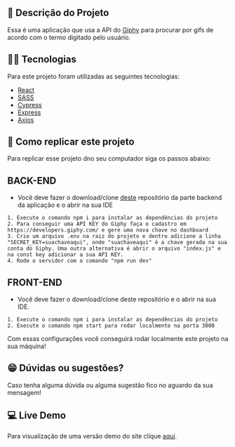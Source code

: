 ## :ledger: Descrição do Projeto

Essa é uma aplicação que usa a API do [Giphy](https://giphy.com/) para procurar por gifs de acordo com o termo digitado pelo usuário.

## :man_technologist: Tecnologias

Para este projeto foram utilizadas as seguintes tecnologias:

- [React](https://pt-br.reactjs.org/)
- [SASS](https://sass-lang.com/)
- [Cypress](https://www.cypress.io/)
- [Express](https://expressjs.com/pt-br/)
- [Axios](https://axios-http.com/ptbr/docs/intro)

## :dvd: Como replicar este projeto

Para replicar esse projeto dno seu computador siga os passos abaixo:

## BACK-END
- Você deve fazer o download/clone [deste](https://github.com/rodhenr/GIF-Search-BackEnd) repositório da parte backend da aplicação e o abrir na sua IDE

```
1. Execute o comando npm i para instalar as dependências do projeto
2. Para conseguir uma API KEY do Giphy faça o cadastro em https://developers.giphy.com/ e gere uma nova chave no dashboard
3. Crie um arquivo .env na raiz do projeto e dentro adicione a linha "SECRET_KEY=suachaveaqui", onde "suachaveaqui" é a chave gerada na sua conta do Giphy. Uma outra alternativa é abrir o arquivo "index.js" e na const key adicionar a sua API KEY.
4. Rode o servidor com o comando "npm run dev"
```

## FRONT-END

- Você deve fazer o download/clone deste repositório e o abrir na sua IDE.

```
1. Execute o comando npm i para instalar as dependências do projeto
2. Execute o comando npm start para rodar localmente na porta 3000
```

Com essas configurações você conseguirá rodar localmente este projeto na sua máquina!

## :grin: Dúvidas ou sugestões?

Caso tenha alguma dúvida ou alguma sugestão fico no aguardo da sua mensagem!

## :computer: Live Demo

Para visualização de uma versão demo do site clique [aqui](https://rodhenr.github.io/GIF-Search-FrontEnd/).
